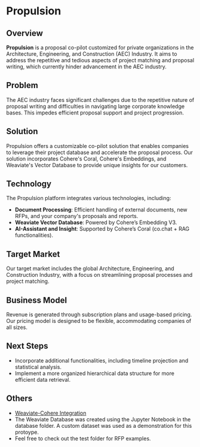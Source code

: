 # Propulsion

## Overview
**Propulsion** is a proposal co-pilot customized for private organizations in the Architecture, Engineering, and Construction (AEC) Industry. It aims to address the repetitive and tedious aspects of project matching and proposal writing, which currently hinder advancement in the AEC industry.

## Problem
The AEC industry faces significant challenges due to the repetitive nature of proposal writing and difficulties in navigating large corporate knowledge bases. This impedes efficient proposal support and project progression.

## Solution
Propulsion offers a customizable co-pilot solution that enables companies to leverage their project database and accelerate the proposal process. Our solution incorporates Cohere's Coral, Cohere's Embeddings, and Weaviate's Vector Database to provide unique insights for our customers.

## Technology
The Propulsion platform integrates various technologies, including:
- **Document Processing**: Efficient handling of external documents, new RFPs, and your company's proposals and reports.
- **Weaviate Vector Database**: Powered by Cohere’s Embedding V3.
- **AI-Assistant and Insight**: Supported by Cohere’s Coral (co.chat + RAG functionalities).

## Target Market
Our target market includes the global Architecture, Engineering, and Construction Industry, with a focus on streamlining proposal processes and project matching.

## Business Model
Revenue is generated through subscription plans and usage-based pricing. Our pricing model is designed to be flexible, accommodating companies of all sizes.

## Next Steps
- Incorporate additional functionalities, including timeline projection and statistical analysis.
- Implement a more organized hierarchical data structure for more efficient data retrieval.

## Others
- [Weaviate-Cohere Integration](https://github.com/kaison428/weaviate-cohere-integration)
- The Weaviate Database was created using the Jupyter Notebook in the database folder. A custom dataset was used as a demonstration for this protoype.
- Feel free to check out the test folder for RFP examples.
